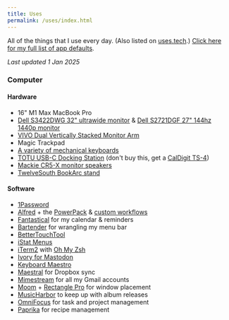 ```yaml
---
title: Uses
permalink: /uses/index.html
---
```


All of the things that I use every day. (Also listed on [uses.tech](https://uses.tech).) [Click here for my full list of app defaults](/app-defaults/).

*Last updated 1 Jan 2025*

### Computer

#### Hardware

- 16" M1 Max MacBook Pro
- [Dell S3422DWG 32" ultrawide monitor](https://amzn.to/3V1NOk2) & [Dell S2721DGF 27" 144hz 1440p monitor](https://amzn.to/3WPsFfn)
- [VIVO Dual Vertically Stacked Monitor Arm](https://amzn.to/3QVxeAM)
- Magic Trackpad
- [A variety of mechanical keyboards](/clack-clack-clack/)
- [TOTU USB-C Docking Station](https://amzn.to/4bSRgEn) (don't buy this, get a [CalDigit TS-4](https://amzn.to/3wYtzvg))
- [Mackie CR5-X monitor speakers](https://amzn.to/3RltPMb)
- [TwelveSouth BookArc stand](https://www.twelvesouth.com/products/bookarc-for-macbook)

#### Software

- [1Password](https://1password.com)
- [Alfred](https://www.alfredapp.com) + the [PowerPack](https://www.alfredapp.com/powerpack/) & [custom workflows](/categories/#alfred)
- [Fantastical](https://flexibits.com/fantastical) for my calendar & reminders
- [Bartender](https://www.macbartender.com) for wrangling my menu bar
- [BetterTouchTool](https://folivora.ai)
- [iStat Menus](https://bjango.com/mac/istatmenus/)
- [iTerm2](https://iterm2.com) with [Oh My Zsh](https://ohmyz.sh)
- [Ivory for Mastodon](https://tapbots.com/ivory/)
- [Keyboard Maestro](https://www.keyboardmaestro.com/main/)
- [Maestral](https://maestral.app) for Dropbox sync
- [Mimestream](https://mimestream.com) for all my Gmail accounts
- [Moom](https://manytricks.com/moom/) + [Rectangle Pro](https://rectangleapp.com) for window placement
- [MusicHarbor](https://apps.apple.com/us/app/musicharbor-track-new-music/id1440405750) to keep up with album releases
- [OmniFocus](https://www.omnigroup.com/omnifocus) for task and project management
- [Paprika](https://www.paprikaapp.com) for recipe management
- [Reeder](https://reederapp.com) (+ [Feedbin](https://feedbin.com)) for RSS ([I wrote about my setup](/the-great-rss-pruning/))
- [Visual Studio Code](https://code.visualstudio.com) for everything, [even blogging](/my-blogging-workflow/)

### Desk & Accessories

{% include 'image.njk',
  src: "desk/desk6.jpg",
  alt: "Every good DIY post demands the finished product at the start."
%}

- [5ft x 30in birch block](https://www.homedepot.com/p/HARDWOOD-REFLECTIONS-5-ft-L-x-30-in-D-Unfinished-Birch-Solid-Wood-Butcher-Block-Desktop-Countertop-With-Eased-Edge-1530HDBIR-60/316334372)
- [VIVO dual motor frame](https://amzn.to/3Qhgdkj)
- [An under-desk headphone mount + power outlet](https://amzn.to/3JrqOFo)
- [Cable management trays](https://amzn.to/3W8zk3W)
- You can find full info on my build [on the blog](/desk/)

### Mobile

#### Hardware

- iPhone 15 Pro Max
- iPad Air (5th gen, M1)
- AirPods Pro 2
- Amazon Kindle Paperwhite
- Apple Watch Series 9, aluminum, 41mm
  - [Pure Platinum Nike Sport Band](https://www.apple.com/shop/product/MUUK3AM/A/41mm-pure-platinum-nike-sport-band-s-m?fnode=6b56aa5502bae05e8b273e821f0359c13288a16593c34a55e53c7502b9119b89a668662b04f4216b829f0bf6bfd0dce21134763ba70efb28b4e404cce45c9a4fba210d777b0c224570cc86da2c39014e)
  - [Blue Flame Nike Sport Band](https://www.apple.com/shop/product/MUUT3AM/A/41mm-blue-flame-nike-sport-band-s-m?fnode=6b56aa5502bae05e8b273e821f0359c13288a16593c34a55e53c7502b9119b89a668662b04f4216b829f0bf6bfd0dce21134763ba70efb28b4e404cce45c9a4fba210d777b0c224570cc86da2c39014e)
  - [Pride Edition Sport Band](https://www.apple.com/shop/product/MUQ13AM/A/41mm-pride-edition-sport-band-s-m?fnode=dcc277ca81f4f6c49e534f606661d16069860b9d5f5ec9a512d8a8847df789689ec227194e3ad99aac53c3d0eecd20fed6cd79f1421de44d8a7dbf0d20b7d00ef71c08bc2cf574d464733598a88d628f)
  - [Pride Edition Braided Solo Loop](https://www.apple.com/shop/product/MX3H3AM/A/41mm-pride-edition-braided-solo-loop-size-1?fnode=dcc277ca81f4f6c49e534f606661d16069860b9d5f5ec9a512d8a8847df789689ec227194e3ad99aac53c3d0eecd20fed6cd79f1421de44d8a7dbf0d20b7d00ef71c08bc2cf574d464733598a88d628f)

#### Software

- [Carrot Weather](https://www.meetcarrot.com/weather/)
- [Overcast](https://apps.apple.com/us/app/overcast/id888422857) for podcasts
- [Widgetsmith](https://apps.apple.com/us/app/widgetsmith/id1523682319) for viewing a photo library
- [Waterllama](https://apps.apple.com/us/app/water-tracker-waterllama/id1454778585) for water consumption tracking
- [Duolingo](https://www.duolingo.com) for learning Spanish and Japanese
- [Picsew](https://apps.apple.com/us/app/picsew-screenshot-stitching/id1208145167) for large images & styling
- [Actions](https://apps.apple.com/us/app/actions/id1586435171) to extend Shortcuts
- [Storygraph](https://apps.apple.com/us/app/storygraph-reading-tracker/id1570489264) to track my reading
- [Parcel](https://apps.apple.com/us/app/parcel-delivery-tracking/id375589283) for tracking packages
- [Up Ahead](https://apps.apple.com/us/app/up-ahead-countdown-widgets/id1583147528) for tracking how long I've been sober
- Fantastical, Ivory, OmniFocus, and Reeder (same as Mac)

### Gaming

- Gaming PC
  - AMD Ryzen 5 3600 CPU
  - MSI B450 Tomahawk motherboard
  - G.Skill Ripjaws V 16 GB DDR4-3200 RAM
  - Gigabyte WINDFORCE OC GTX 1060 6GB graphics card
  - Corsair CX600M power supply
  - Logitech G502 wireless mouse
  - 1TB & 500GB SSD + 1TB & 5TB HDD storage
- Steam Deck (512GB)
  - EmuDeck for playing classic Pokémon games
- Nintendo Switch (launch version)
- PS5 (disc version)
- [Hacked](https://3ds.hacks.guide) Nintendo 3DS
- GameBoy Color (Atomic Purple)

### Music

#### Hardware

- Fender American Stratocaster w/ 7 way toggle (blue)
- Fender Stratocaster w/ Texas Special pickups (white/cream)
- 1976 Fender Telecaster w/ 4 way switch
- Musicman Stingray 5 bass
- Fender American P-Bass
- Alvarez AJ-60SC acoustic guitar
- 1905 Mason & Hamlin A grand piano

#### Software

- Logic Pro
- Neural DSP amp plugins
  - Archetype: Nolly
  - Parallax
- Kontakt + GetGood Drums (PV Matt Halpern)
- Valhalla DSP delays and reverbs
- Spitfire Audio LABS
- Spectrasonics Omnisphere

### Other Things

- [The Dracula color scheme](https://draculatheme.com)
- [Tramontina pots & pans](https://www.walmart.com/ip/Tramontina-Gourmet-Stainless-Steel-Tri-Ply-Base-Cookware-Set-12-Piece/23080037?from=/search) (affordable and incredible)
- [Hydro Flask water bottles](https://www.hydroflask.com/shop/bottles-drinkware/bottles)
- [EGO lawn care tools](https://egopowerplus.com)
